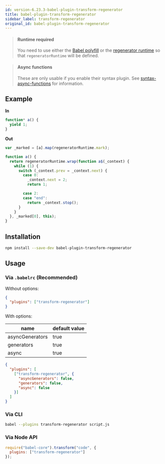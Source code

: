 ```yaml
---
id: version-6.23.3-babel-plugin-transform-regenerator
title: babel-plugin-transform-regenerator
sidebar_label: transform-regenerator
original_id: babel-plugin-transform-regenerator
---
```



> #### Runtime required
> 
> You need to use either the [Babel polyfill](/docs/usage/polyfill) or the [regenerator runtime](https://github.com/facebook/regenerator/blob/master/packages/regenerator-runtime/runtime.js) so that `regeneratorRuntime` will be defined.

> #### Async functions
> 
> These are only usable if you enable their syntax plugin. See [syntax-async-functions](/docs/plugins/syntax-async-functions) for information.

## Example

**In**

```javascript
function* a() {
  yield 1;
}
```

**Out**

```javascript
var _marked = [a].map(regeneratorRuntime.mark);

function a() {
  return regeneratorRuntime.wrap(function a$(_context) {
    while (1) {
      switch (_context.prev = _context.next) {
        case 0:
          _context.next = 2;
          return 1;

        case 2:
        case "end":
          return _context.stop();
      }
    }
  }, _marked[0], this);
}
```

## Installation

```sh
npm install --save-dev babel-plugin-transform-regenerator
```

## Usage

### Via `.babelrc` (Recommended)

Without options:

```json
{
  "plugins": ["transform-regenerator"]
}
```

With options:

|name|default value|
|---|---|
|asyncGenerators|true|
|generators|true|
|async|true|

```json
{
  "plugins": [
    ["transform-regenerator", {
      "asyncGenerators": false,
      "generators": false,
      "async": false
    }]
  ]
}
```

### Via CLI

```sh
babel --plugins transform-regenerator script.js
```

### Via Node API

```javascript
require("babel-core").transform("code", {
  plugins: ["transform-regenerator"]
});
```

